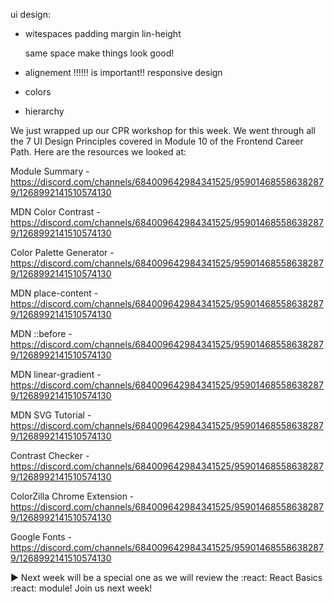 ui design:

- witespaces
	padding
	margin
	lin-height
	
	same space make things look good!
	
- alignement !!!!!! is important!! 
	responsive design

- colors

- hierarchy 

We just wrapped up our CPR workshop for this week. We went through all the 7 UI Design Principles covered in Module 10 of the Frontend Career Path. Here are the resources we looked at:

Module Summary -https://discord.com/channels/684009642984341525/959014685586382879/1268992141510574130

MDN Color Contrast - https://discord.com/channels/684009642984341525/959014685586382879/1268992141510574130

Color Palette Generator - https://discord.com/channels/684009642984341525/959014685586382879/1268992141510574130

MDN place-content - https://discord.com/channels/684009642984341525/959014685586382879/1268992141510574130

MDN ::before - https://discord.com/channels/684009642984341525/959014685586382879/1268992141510574130

MDN linear-gradient - https://discord.com/channels/684009642984341525/959014685586382879/1268992141510574130

MDN SVG Tutorial - https://discord.com/channels/684009642984341525/959014685586382879/1268992141510574130

Contrast Checker - https://discord.com/channels/684009642984341525/959014685586382879/1268992141510574130

ColorZilla Chrome Extension -https://discord.com/channels/684009642984341525/959014685586382879/1268992141510574130

Google Fonts - https://discord.com/channels/684009642984341525/959014685586382879/1268992141510574130

▶️ Next week will be a special one as we will review the :react: React Basics :react: module! Join us next week!

